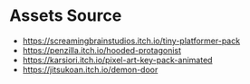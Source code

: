# Assets Source

- https://screamingbrainstudios.itch.io/tiny-platformer-pack
- https://penzilla.itch.io/hooded-protagonist
- https://karsiori.itch.io/pixel-art-key-pack-animated
- https://jitsukoan.itch.io/demon-door
